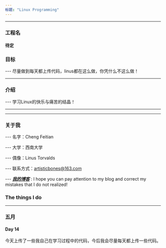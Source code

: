 ```yaml
---
标题: "Linux Programming"
---
```


---
### 工程名
#### 待定

### 目标

--- 尽量做到每天都上传代码，linus都在这么做，你凭什么不这么做！

---
### 介绍

--- 学习Linux的快乐与痛苦的结晶！

---


---
### 关于我
--- 名字：Cheng Feitian

--- 大学：西南大学

--- 偶像：Linus Torvalds

--- 联系方式：artisticbones@163.com

--- __*[我的博客](http://119.23.107.137)*__ : I hope you can pay attention to my blog and correct my mistakes that I do not realized!

### The things I do
---
### 五月
#### Day 14
今天上传了一些我自己在学习过程中的代码，今后我会尽量每天都上传一些代码。
